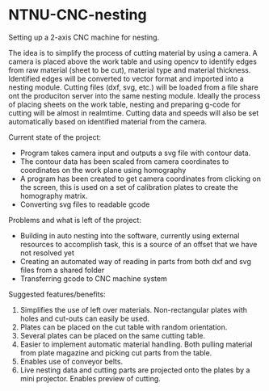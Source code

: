 # NTNU-CNC-nesting 

Setting up a 2-axis CNC machine for nesting.

The idea is to simplify the process of cutting material by using a camera. A camera is placed above the work table and using opencv to identify edges from raw material (sheet to be cut), material type and material thickness. Identified edges will be converted to vector format and imported into a nesting module. Cutting files (dxf, svg, etc.) will be loaded from a file share ont the produciton server into the same nesting module. Ideally the process of placing sheets on the work table, nesting and preparing g-code for cutting will be almost in realmtime. Cutting data and speeds will also be set automatically based on identified material from the camera.

Current state of the project:
- Program takes camera input and outputs a svg file with contour data.
- The contour data has been scaled from camera coordinates to coordinates on the work plane using homography
- A program has been created to get camera coordinates from clicking on the screen, this is used on a set of calibration plates to create the homography matrix.
- Converting svg files to readable gcode

Problems and what is left of the project:
- Building in auto nesting into the software, currently using external resources to accomplish task, this is a source of an offset that we have not resolved yet
- Creating an automated way of reading in parts from both dxf and svg files from a shared folder
- Transferring gcode to CNC machine system

Suggested features/benefits:
1. Simplifies the use of left over materials. Non-rectangular plates with holes and cut-outs can easily be used.
2. Plates can be placed on the cut table with random orientation.
3. Several plates can be placed on the same cutting table.
4. Easier to implement automatic material handling. Both pulling material from plate magazine and picking cut parts from the table.
5. Enables use of conveyor belts.
6. Live nesting data and cutting parts are projected onto the plates by a mini projector. Enables preview of cutting. 
